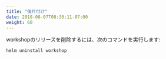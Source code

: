 ```yaml
---
title: "後片付け"
date: 2018-08-07T08:30:11-07:00
weight: 60
---
```


<!--
To delete the workshop release, run:
-->
workshopのリリースを削除するには、次のコマンドを実行します:

```sh
helm uninstall workshop
```
